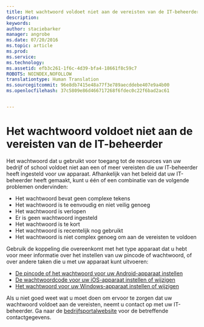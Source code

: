 ```yaml
---
title: Het wachtwoord voldoet niet aan de vereisten van de IT-beheerder | Microsoft Intune
description: 
keywords: 
author: staciebarker
manager: angrobe
ms.date: 07/20/2016
ms.topic: article
ms.prod: 
ms.service: 
ms.technology: 
ms.assetid: efb3c261-1f6c-4d39-bfa4-18661f8c59c7
ROBOTS: NOINDEX,NOFOLLOW
translationtype: Human Translation
ms.sourcegitcommit: 96e8db7415e48a77f3e789aecddebe407e9a4b00
ms.openlocfilehash: 37c5809e86d466717268f6fdec0c22f6bad2ac61


---
```


# Het wachtwoord voldoet niet aan de vereisten van de IT-beheerder

Het wachtwoord dat u gebruikt voor toegang tot de resources van uw bedrijf of school voldoet niet aan een of meer vereisten die uw IT-beheerder heeft ingesteld voor uw apparaat. Afhankelijk van het beleid dat uw IT-beheerder heeft gemaakt, kunt u één of een combinatie van de volgende problemen ondervinden:

- Het wachtwoord bevat geen complexe tekens
- Het wachtwoord is te eenvoudig en niet veilig genoeg
- Het wachtwoord is verlopen
- Er is geen wachtwoord ingesteld
- Het wachtwoord is te kort
- Het wachtwoord is recentelijk nog gebruikt
- Het wachtwoord is niet complex genoeg om aan de vereisten te voldoen

Gebruik de koppeling die overeenkomt met het type apparaat dat u hebt voor meer informatie over het instellen van uw pincode of wachtwoord, of over andere taken die u met uw apparaat kunt uitvoeren:

- [De pincode of het wachtwoord voor uw Android-apparaat instellen](set-your-pin-or-password-android.md)
- [De wachtwoordcode voor uw iOS-apparaat instellen of wijzigen](set-or-change-your-passcode-ios.md)
- [Het wachtwoord voor uw Windows-apparaat instellen of wijzigen](set-or-change-your-password-windows.md)

Als u niet goed weet wat u moet doen om ervoor te zorgen dat uw wachtwoord voldoet aan de vereisten, neemt u contact op met uw IT-beheerder. Ga naar de [bedrijfsportalwebsite](http://portal.manage.microsoft.com) voor de betreffende contactgegevens.



<!--HONumber=Aug16_HO4-->


